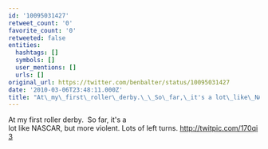 ```yaml
---
id: '10095031427'
retweet_count: '0'
favorite_count: '0'
retweeted: false
entities:
  hashtags: []
  symbols: []
  user_mentions: []
  urls: []
original_url: https://twitter.com/benbalter/status/10095031427
date: '2010-03-06T23:48:11.000Z'
title: "At\_my\_first\_roller\_derby.\_\_So\_far,\_it's a lot\_like\_NASCAR,\_but\_more\_violent.\_Lots\_of\_left\_turns.\_http://twitpic.com/170qi3"
---
```


At my first roller derby.  So far, it's a lot like NASCAR, but more violent. Lots of left turns. http://twitpic.com/170qi3